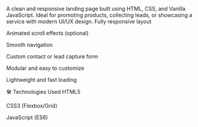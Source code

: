 A clean and responsive landing page built using HTML, CSS, and Vanilla JavaScript. Ideal for promoting products, collecting leads, or showcasing a service with modern UI/UX design.
Fully responsive layout

Animated scroll effects (optional)

Smooth navigation

Custom contact or lead capture form

Modular and easy to customize

Lightweight and fast loading

🛠️ Technologies Used
HTML5

CSS3 (Flexbox/Grid)

JavaScript (ES6)
